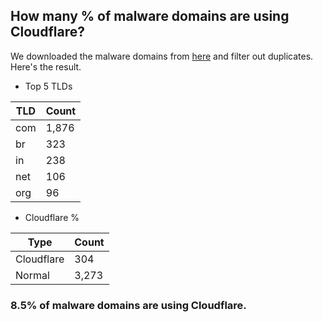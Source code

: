 ## How many % of malware domains are using Cloudflare?


We downloaded the malware domains from [here](https://urlhaus.abuse.ch) and filter out duplicates.
Here's the result.


[//]: # (start replacement)


- Top 5 TLDs

| TLD | Count |
| --- | --- |
| com | 1,876 |
| br | 323 |
| in | 238 |
| net | 106 |
| org | 96 |


- Cloudflare %

| Type | Count |
| --- | --- |
| Cloudflare | 304 |
| Normal | 3,273 |


### 8.5% of malware domains are using Cloudflare.